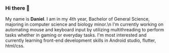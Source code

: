 ### Hi there 👋

  My name is **Daniel**. I am in my 4th year, Bachelor of General Science, majoring in computer science and biology minor.\n
I'm currently working on automating mouse and keyboard input by utilizing multithreading to perform tasks whether in gaming or everyday tasks.
I'm most interested and currently learning front-end development skills in Android studio, flutter, html/css. 
<!--
**slappy163/slappy163** is a ✨ _special_ ✨ repository because its `README.md` (this file) appears on your GitHub profile.

Here are some ideas to get you started:

- 🔭 I’m currently working on ...
- 🌱 I’m currently learning ...
- 👯 I’m looking to collaborate on ...
- 🤔 I’m looking for help with ...
- 💬 Ask me about ...
- 📫 How to reach me: ...
- 😄 Pronouns: ...
- ⚡ Fun fact: ...
-->
